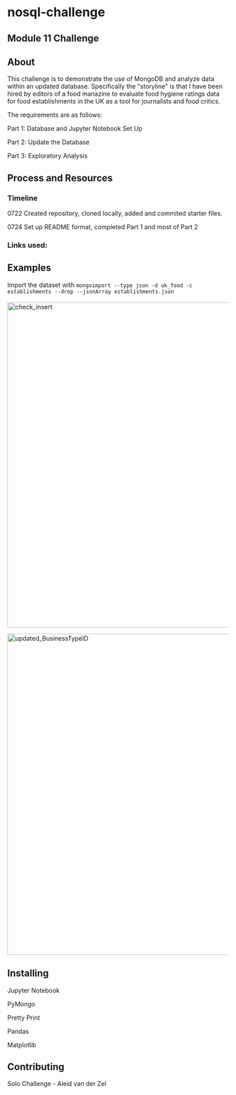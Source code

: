 # nosql-challenge

## Module 11 Challenge

## About
This challenge is to demonstrate the use of MongoDB and analyze data within an updated database. Specifically the "storyline" is that I have been hired by editors of a food manazine to evaluate food hygiene ratings data for food establishments in the UK as a tool for journalists and food critics.

The requirements are as follows:

Part 1: Database and Jupyter Notebook Set Up

Part 2: Update the Database

Part 3: Exploratory Analysis

## Process and Resources
### Timeline
0722 Created repository, cloned locally, added and commited starter files.

0724 Set up README format, completed Part 1 and most of Part 2

### Links used:


## Examples
Import the dataset with `mongoimport --type json -d uk_food -c establishments --drop --jsonArray establishments.json`
<br>  
<img width="740" alt="check_insert" src="https://github.com/AleidvdZ/nosql-challenge/assets/131220504/72cd0abb-2163-43b6-bafc-eeda5b3f6734">
<br>  


<img width="731" alt="updated_BusinessTypeID" src="https://github.com/AleidvdZ/nosql-challenge/assets/131220504/213ccb04-d45c-4591-9590-00ebcc50ab9d">
<br>  




## Installing
Jupyter Notebook

PyMongo

Pretty Print

Pandas

Matplotlib

## Contributing
Solo Challenge - Aleid van der Zel
